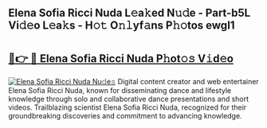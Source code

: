## Elena Sofia Ricci Nuda L𝚎a𝚔ed N𝚞𝚍e - Part-b5L Vi𝚍𝚎o L𝚎a𝚔s - H𝚘𝚝 O𝚗𝚕yf𝚊ns P𝚑𝚘tos ewgI1

# <h2><a href="http://kf03m2.oniu.top/?m=Elena+Sofia+Ricci+Nuda">🔗👉 🔴 Elena Sofia Ricci Nuda P𝚑ot𝚘𝚜 V𝚒d𝚎o</a></h2>

[![Elena Sofia Ricci Nuda Nu𝚍e𝚜](https://i.imgur.com/0qMVB7G.gif)](http://kf03m2.oniu.top/?m=Elena+Sofia+Ricci+Nuda)
Digital content creator and web entertainer Elena Sofia Ricci Nuda, known for disseminating dance and lifestyle knowledge through solo and collaborative dance presentations and short videos. Trailblazing scientist Elena Sofia Ricci Nuda, recognized for their groundbreaking discoveries and commitment to advancing knowledge.  
